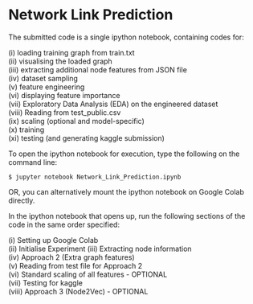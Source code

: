# Network Link Prediction

The submitted code is a single ipython notebook, containing codes for:

(i) loading training graph from train.txt  
(ii) visualising the loaded graph  
(iii) extracting additional node features from JSON file  
(iv) dataset sampling  
(v) feature engineering  
(vi) displaying feature importance  
(vii) Exploratory Data Analysis (EDA) on the engineered dataset  
(viii) Reading from test_public.csv  
(ix) scaling (optional and model-specific)  
(x) training  
(xi) testing (and generating kaggle submission)  

To open the ipython notebook for execution, type the following on the command line:

`$ jupyter notebook Network_Link_Prediction.ipynb`

OR, you can alternatively mount the ipython notebook on Google Colab directly.

In the ipython notebook that opens up, run the following sections of the code in the same order specified:

(i) Setting up Google Colab  
(ii) Initialise Experiment
(iii) Extracting node information  
(iv) Approach 2 (Extra graph features)  
(v) Reading from test file for Approach 2  
(vi) Standard scaling of all features - OPTIONAL  
(vii) Testing for kaggle  
(viii) Approach 3 (Node2Vec) - OPTIONAL 
